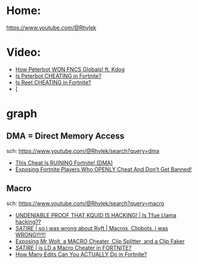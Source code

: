 # Home:
https://www.youtube.com/@Rhylek

# Video:
- [How Peterbot WON FNCS Globals! ft. Kdog](https://youtu.be/AGdVmqoHWs8)
- [Is Peterbot CHEATING in Fortnite?](https://youtu.be/YCGdoXXOrh4)
- [Is Reet CHEATING in Fortnite?](https://youtu.be/47u-ziy7Dc0)
- [

# graph
## DMA = Direct Memory Access
sch: https://www.youtube.com/@Rhylek/search?query=dma

- [This Cheat Is RUINING Fortnite! (DMA)](https://youtu.be/z3bW4lLPXe4)
- [Exposing Fortnite Players Who OPENLY Cheat And Don't Get Banned!](https://youtu.be/UYUxZfvswtA)

## Macro
sch: https://www.youtube.com/@Rhylek/search?query=macro
- [UNDENIABLE PROOF THAT KQUID IS HACKING! | Is Tfue Llama hacking??](https://youtu.be/CC9MqMCxRtM)
- [*SATIRE* | so i was wrong about Ryft | Macros, Clipbots. i was WRONG!!!!!!](https://youtu.be/f7Yk7niIeg0)
- [Exposing Mr Wolt, a MACRO Cheater, Clip Splitter, and a Clip Faker](https://youtu.be/dRPaubCw4U0)
- [*SATIRE* | is LD a Macro Cheater in FORTNITE?](https://youtu.be/aEHhEKvWw-0)
- [How Many Edits Can You ACTUALLY Do in Fortnite?](https://youtu.be/j8FJ95cT_K0)

